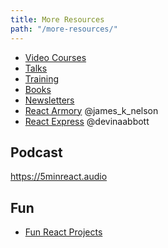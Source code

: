 ```yaml
---
title: More Resources
path: "/more-resources/"
---
```

- [Video Courses](/videos-courses/)
- [Talks](/talks/)
- [Training](/training/)
- [Books](/books/)
- [Newsletters](/newsletters/)
- [React Armory](https://reactarmory.com) @james_k_nelson
- [React Express](http://www.react.express) @devinaabbott


## Podcast
https://5minreact.audio

## Fun
- [Fun React Projects](/fun/)



